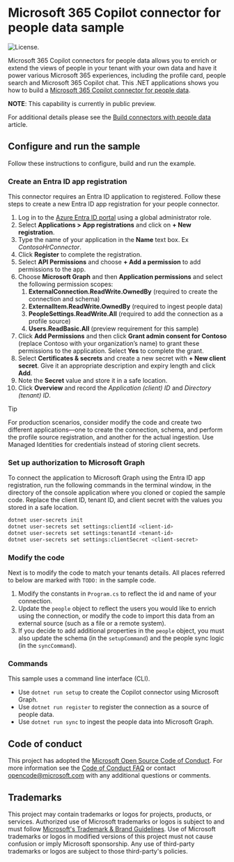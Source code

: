# Microsoft 365 Copilot connector for people data sample

![License.](https://img.shields.io/badge/license-MIT-green.svg)

Microsoft 365 Copilot connectors for people data allows you to enrich or extend the views of people in your tenant with your own data and have it power various Microsoft 365 experiences, including the profile card, people search and Microsoft 365 Copilot chat. This .NET applications shows you how to build a [Microsoft 365 Copilot connector for people data](https://aka.ms/peopleconnectors).

**NOTE**: This capability is currently in public preview.

For additional details please see the [Build connectors with people data](https://learn.microsoft.com/microsoft-365-copilot/extensibility/build-connectors-with-people-data.md) article.

## Configure and run the sample

Follow these instructions to configure, build and run the example.

### Create an Entra ID app registration

This connector requires an Entra ID application to registered. Follow these steps to create a new Entra ID app registration for your people connector.

1. Log in to the [Azure Entra ID portal](https://aad.portal.azure.com) using a global administrator role.
1. Select **Applications > App registrations** and click on **+ New registration**.
1. Type the name of your application in the **Name** text box. Ex *ContosoHrConnector*.
1. Click **Register** to complete the registration.
1. Select **API Permissions** and choose **+ Add a permission** to add permissions to the app.
1. Choose **Microsoft Graph** and then **Application permissions** and select the following permission scopes:
    1. **ExternalConnection.ReadWrite.OwnedBy** (required to create the connection and schema)
    1. **ExternalItem.ReadWrite.OwnedBy** (required to ingest people data)
    1. **PeopleSettings.ReadWrite.All** (required to add the connection as a profile source)
    1. **Users.ReadBasic.All** (preview requirement for this sample)
1. Click **Add Permissions** and then click **Grant admin consent for Contoso** (replace Contoso with your organization’s name) to grant these permissions to the application. Select **Yes** to complete the grant.
1. Select **Certificates & secrets** and create a new secret with **+ New client secret**. Give it an appropriate description and expiry length and click **Add**.
1. Note the **Secret** value and store it in a safe location.
1. Click **Overview** and record the *Application (client) ID* and *Directory (tenant) ID*.

> [!TIP]
> For production scenarios, consider modify the code and create two different applications—one to create the connection, schema, and perform the profile source registration, and another for the actual ingestion. Use Managed Identities for credentials instead of storing client secrets.

### Set up authorization to Microsoft Graph

To connect the application to Microsoft Graph using the Entra ID app registration, run the following commands in the terminal window, in the directory of the console application where you cloned or copied the sample code. Replace the client ID, tenant ID, and client secret with the values you stored in a safe location.

``` bash
dotnet user-secrets init
dotnet user-secrets set settings:clientId <client-id>
dotnet user-secrets set settings:tenantId <tenant-id>
dotnet user-secrets set settings:clientSecret <client-secret>
```

### Modify the code

Next is to modify the code to match your tenants details. All places referred to below are marked with `TODO:` in the sample code.

1. Modify the constants in `Program.cs` to reflect the id and name of your connection.
1. Update the `people` object to reflect the users you would like to enrich using the connection, or modify the code to import this data from an external source (such as a file or a remote system).
1. If you decide to add additional properties in the `people` object, you must also update the schema (in the `setupCommand`) and the people sync logic (in the `syncCommand`).

### Commands

This sample uses a command line interface (CLI).

- Use `dotnet run setup` to create the Copilot connector using Microsoft Graph.
- Use `dotnet run register` to register the connection as a source of people data.
- Use `dotnet run sync` to ingest the people data into Microsoft Graph.

## Code of conduct

This project has adopted the [Microsoft Open Source Code of Conduct](https://opensource.microsoft.com/codeofconduct/). For more information see the [Code of Conduct FAQ](https://opensource.microsoft.com/codeofconduct/faq/) or contact [opencode@microsoft.com](mailto:opencode@microsoft.com) with any additional questions or comments.

## Trademarks

This project may contain trademarks or logos for projects, products, or services. Authorized use of Microsoft trademarks or logos is subject to and must follow [Microsoft's Trademark & Brand Guidelines](https://www.microsoft.com/legal/intellectualproperty/trademarks/usage/general). Use of Microsoft trademarks or logos in modified versions of this project must not cause confusion or imply Microsoft sponsorship. Any use of third-party trademarks or logos are subject to those third-party's policies.
